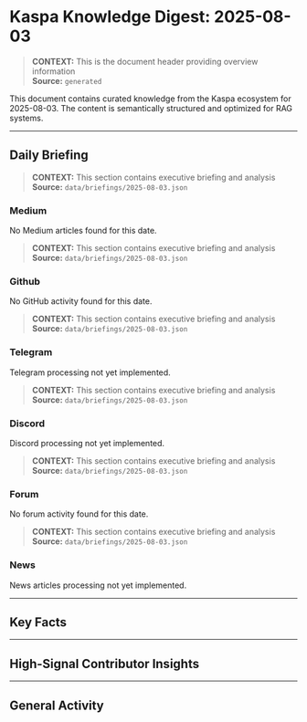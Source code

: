 # Kaspa Knowledge Digest: 2025-08-03

> **CONTEXT:** This is the document header providing overview information  
> **Source:** `generated`

This document contains curated knowledge from the Kaspa ecosystem
for 2025-08-03. The content is semantically structured and optimized
for RAG systems.

---

## Daily Briefing

> **CONTEXT:** This section contains executive briefing and analysis  
> **Source:** `data/briefings/2025-08-03.json`

### Medium

No Medium articles found for this date.

> **CONTEXT:** This section contains executive briefing and analysis  
> **Source:** `data/briefings/2025-08-03.json`

### Github

No GitHub activity found for this date.

> **CONTEXT:** This section contains executive briefing and analysis  
> **Source:** `data/briefings/2025-08-03.json`

### Telegram

Telegram processing not yet implemented.

> **CONTEXT:** This section contains executive briefing and analysis  
> **Source:** `data/briefings/2025-08-03.json`

### Discord

Discord processing not yet implemented.

> **CONTEXT:** This section contains executive briefing and analysis  
> **Source:** `data/briefings/2025-08-03.json`

### Forum

No forum activity found for this date.

> **CONTEXT:** This section contains executive briefing and analysis  
> **Source:** `data/briefings/2025-08-03.json`

### News

News articles processing not yet implemented.

---

## Key Facts



---

## High-Signal Contributor Insights



---

## General Activity

